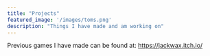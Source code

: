 ```yaml
---
title: "Projects"
featured_image: '/images/toms.png'
description: "Things I have made and am working on"
---
```

Previous games I have made can be found at: https://jackwax.itch.io/
